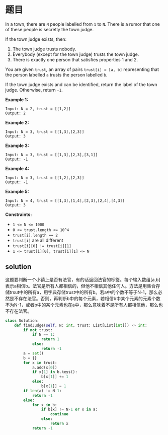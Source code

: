 # 题目

In a town, there are `N` people labelled from `1` to `N`. There is a rumor that one of these people is secretly the town judge.

If the town judge exists, then:

1. The town judge trusts nobody.
2. Everybody (except for the town judge) trusts the town judge.
3. There is exactly one person that satisfies properties 1 and 2.

You are given `trust`, an array of pairs `trust[i] = [a, b]` representing that the person labelled `a` trusts the person labelled `b`.

If the town judge exists and can be identified, return the label of the town judge. Otherwise, return `-1`.

 

**Example 1:**

```
Input: N = 2, trust = [[1,2]]
Output: 2
```

**Example 2:**

```
Input: N = 3, trust = [[1,3],[2,3]]
Output: 3
```

**Example 3:**

```
Input: N = 3, trust = [[1,3],[2,3],[3,1]]
Output: -1
```

**Example 4:**

```
Input: N = 3, trust = [[1,2],[2,3]]
Output: -1
```

**Example 5:**

```
Input: N = 4, trust = [[1,3],[1,4],[2,3],[2,4],[4,3]]
Output: 3
```

 

**Constraints:**

- `1 <= N <= 1000`
- `0 <= trust.length <= 10^4`
- `trust[i].length == 2`
- `trust[i]` are all different
- `trust[i][0] != trust[i][1]`
- `1 <= trust[i][0], trust[i][1] <= N`

## solution

这题要判断一个小镇上是否有法官，有的话返回法官的标签。每个输入数组[a,b]表示a相信b。法官是所有人都相信的，但他不相信其他任何人。方法是用集合存储trsut中的所有a，用字典存储trust中的所有b。若a中的个数不等于N-1，那么必然是不存在法官。否则，再判断b中的每个元素，若相信b中某个元素的元素个数不为N-1，或者b中的某个元素也在a中，那么意味着不是所有人都相信他，那么也不存在法官。

```python
class Solution:
    def findJudge(self, N: int, trust: List[List[int]]) -> int:
        if not trust:
            if N == 1:
                return 1
            else:
                return -1
        a = set()
        b = {}
        for x in trust:
            a.add(x[0])
            if x[1] in b.keys():
                b[x[1]] += 1
            else:
                b[x[1]] = 1
        if len(a) != N-1:
            return -1
        else:
            for x in b:
                if b[x] != N-1 or x in a:
                    continue
                else:
                    return x
            return -1
```

